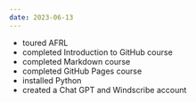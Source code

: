 ```yaml
---
date: 2023-06-13
---
```

- toured AFRL
- completed Introduction to GitHub course
- completed Markdown course
- completed GitHub Pages course
- installed Python
- created a Chat GPT and Windscribe account
